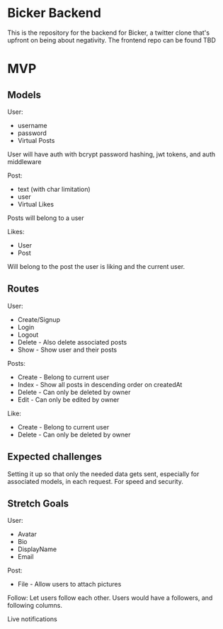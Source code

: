 # Bicker Backend

This is the repository for the backend for Bicker, a twitter clone that's upfront on being about negativity. The frontend repo can be found TBD

# MVP

## Models

User:
* username
* password
* Virtual Posts

User will have auth with bcrypt password hashing, jwt tokens, and auth middleware

Post:
* text (with char limitation)
* user
* Virtual Likes

Posts will belong to a user

Likes:
* User
* Post

Will belong to the post the user is liking and the current user.

## Routes

User:
* Create/Signup
* Login
* Logout
* Delete - Also delete associated posts
* Show - Show user and their posts

Posts:
* Create - Belong to current user
* Index - Show all posts in descending order on createdAt
* Delete - Can only be deleted by owner
* Edit - Can only be edited by owner

Like:
* Create - Belong to current user
* Delete - Can only be deleted by owner

## Expected challenges
Setting it up so that only the needed data gets sent, especially for associated models, in each request. For speed and security. 

## Stretch Goals

User:
* Avatar
* Bio
* DisplayName
* Email

Post:
* File - Allow users to attach pictures

Follow:
Let users follow each other.
Users would have a followers, and following columns. 

Live notifications

